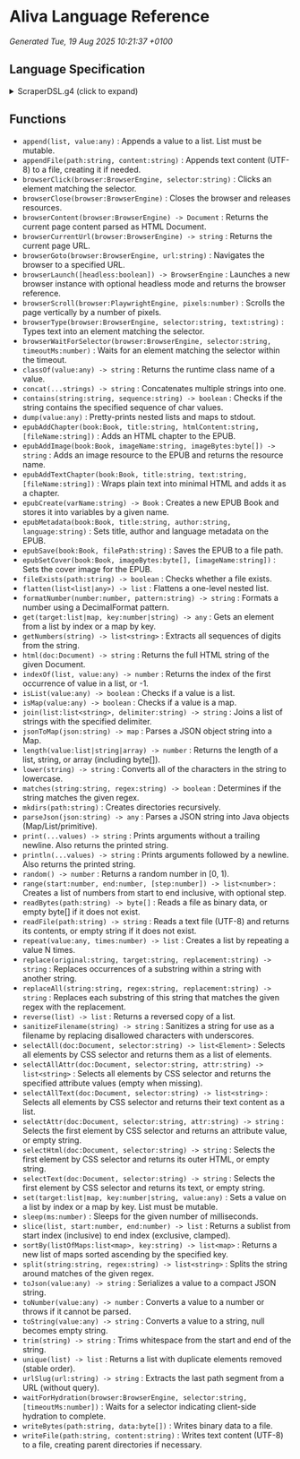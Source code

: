 # Aliva Language Reference

_Generated Tue, 19 Aug 2025 10:21:37 +0100_

## Language Specification

<details>
<summary>ScraperDSL.g4 (click to expand)</summary>

```antlr
grammar ScraperDSL;

script
    : (ARGUMENTS '(' (ID (',' ID)*)? ')')? statement* EOF
    ;

statement
    : varDecl
    | assignment
    | ifStatement
    | whileStatement
    | forStatement
    | 'break' ';'?
    | 'continue' ';'?
    | funcCall ';'?
    ;

varDecl
    : (STRING_TYPE | NUMBER_TYPE | BOOLEAN_TYPE | LIST_TYPE | MAP_TYPE) ID ('=' expression)? ';'?
    ;

assignment
    : ID '=' expression ';'?
    | ID '[' expression ']' '=' expression ';'?
    ;

ifStatement
    : 'if' '(' expression ')' block ('else' block)?
    ;

whileStatement
    : 'while' '(' expression ')' block
    ;

forStatement
    : 'for' '(' ID 'in' expression ')' block
    ;

block
    : '{' statement* '}'
    ;

// Expression with ternary support
expression
    : logicalOrExpr ('?' expression ':' expression)?
    ;

logicalOrExpr
    : logicalAndExpr ('||' logicalAndExpr)*
    ;

logicalAndExpr
    : equalityExpr ('&&' equalityExpr)*
    ;

equalityExpr
    : comparisonExpr (op=('==' | '!=') comparisonExpr)*
    ;

comparisonExpr
    : additiveExpr (op=('<' | '<=' | '>' | '>=') additiveExpr)*
    ;

additiveExpr
    : multiplicativeExpr (op=('+' | '-') multiplicativeExpr)*
    ;

multiplicativeExpr
    : unaryExpr (op=('*' | '/' | '%') unaryExpr)*
    ;

unaryExpr
    : op=('!' | '-') unaryExpr
    | primary
    ;

// Primary now supports post-indexing on any primary result
primary
    : literal
    | listLiteral
    | mapLiteral
    | variableRef
    | funcCall
    | functionLiteral
    | '(' expression ')'
    | primary '[' expression ']'
    ;

functionLiteral
    : 'fun' '(' ')' block
    ;

literal
    : STRING
    | NUMBER
    | BOOLEAN
    | NULL
    ;

listLiteral
    : '[' (expression (',' expression)*)? ']'
    ;

mapLiteral
    : '{' (mapEntry (',' mapEntry)*)? '}'
    ;

mapEntry
    : STRING ':' expression
    ;

variableRef
    : ID
    | ID '[' expression ']'
    ;

funcCall
    : ID '(' (expression (',' expression)*)? ')'
    ;

// Types
STRING_TYPE : 'string';
NUMBER_TYPE : 'number';
BOOLEAN_TYPE : 'boolean';
LIST_TYPE   : 'list';
MAP_TYPE    : 'map';

// Literals
BOOLEAN : 'true' | 'false';
NULL    : 'null';
NUMBER  : '-'? [0-9]+ ('.' [0-9]+)?;
STRING  : '"' (~["\\] | '\\' .)* '"' | '\'' (~['\\] | '\\' .)* '\'';

// Identifiers
ID : [a-zA-Z_][a-zA-Z0-9_]*;
ARGUMENTS : 'arguments';

// Whitespace & Comments
WS : [ \t\r\n]+ -> skip;
COMMENT : '//' ~[\r\n]* -> skip;
```
</details>

## Functions

- `append(list, value:any)` : Appends a value to a list. List must be mutable.
- `appendFile(path:string, content:string)` : Appends text content (UTF-8) to a file, creating it if needed.
- `browserClick(browser:BrowserEngine, selector:string)` : Clicks an element matching the selector.
- `browserClose(browser:BrowserEngine)` : Closes the browser and releases resources.
- `browserContent(browser:BrowserEngine) -> Document` : Returns the current page content parsed as HTML Document.
- `browserCurrentUrl(browser:BrowserEngine) -> string` : Returns the current page URL.
- `browserGoto(browser:BrowserEngine, url:string)` : Navigates the browser to a specified URL.
- `browserLaunch([headless:boolean]) -> BrowserEngine` : Launches a new browser instance with optional headless mode and returns the browser reference.
- `browserScroll(browser:PlaywrightEngine, pixels:number)` : Scrolls the page vertically by a number of pixels.
- `browserType(browser:BrowserEngine, selector:string, text:string)` : Types text into an element matching the selector.
- `browserWaitForSelector(browser:BrowserEngine, selector:string, timeoutMs:number)` : Waits for an element matching the selector within the timeout.
- `classOf(value:any) -> string` : Returns the runtime class name of a value.
- `concat(...strings) -> string` : Concatenates multiple strings into one.
- `contains(string:string, sequence:string) -> boolean` : Checks if the string contains the specified sequence of char values.
- `dump(value:any)` : Pretty-prints nested lists and maps to stdout.
- `epubAddChapter(book:Book, title:string, htmlContent:string, [fileName:string])` : Adds an HTML chapter to the EPUB.
- `epubAddImage(book:Book, imageName:string, imageBytes:byte[]) -> string` : Adds an image resource to the EPUB and returns the resource name.
- `epubAddTextChapter(book:Book, title:string, text:string, [fileName:string])` : Wraps plain text into minimal HTML and adds it as a chapter.
- `epubCreate(varName:string) -> Book` : Creates a new EPUB Book and stores it into variables by a given name.
- `epubMetadata(book:Book, title:string, author:string, language:string)` : Sets title, author and language metadata on the EPUB.
- `epubSave(book:Book, filePath:string)` : Saves the EPUB to a file path.
- `epubSetCover(book:Book, imageBytes:byte[], [imageName:string])` : Sets the cover image for the EPUB.
- `fileExists(path:string) -> boolean` : Checks whether a file exists.
- `flatten(list<list|any>) -> list` : Flattens a one-level nested list.
- `formatNumber(number:number, pattern:string) -> string` : Formats a number using a DecimalFormat pattern.
- `get(target:list|map, key:number|string) -> any` : Gets an element from a list by index or a map by key.
- `getNumbers(string) -> list<string>` : Extracts all sequences of digits from the string.
- `html(doc:Document) -> string` : Returns the full HTML string of the given Document.
- `indexOf(list, value:any) -> number` : Returns the index of the first occurrence of value in a list, or -1.
- `isList(value:any) -> boolean` : Checks if a value is a list.
- `isMap(value:any) -> boolean` : Checks if a value is a map.
- `join(list:list<string>, delimiter:string) -> string` : Joins a list of strings with the specified delimiter.
- `jsonToMap(json:string) -> map` : Parses a JSON object string into a Map.
- `length(value:list|string|array) -> number` : Returns the length of a list, string, or array (including byte[]).
- `lower(string) -> string` : Converts all of the characters in the string to lowercase.
- `matches(string:string, regex:string) -> boolean` : Determines if the string matches the given regex.
- `mkdirs(path:string)` : Creates directories recursively.
- `parseJson(json:string) -> any` : Parses a JSON string into Java objects (Map/List/primitive).
- `print(...values) -> string` : Prints arguments without a trailing newline. Also returns the printed string.
- `println(...values) -> string` : Prints arguments followed by a newline. Also returns the printed string.
- `random() -> number` : Returns a random number in [0, 1).
- `range(start:number, end:number, [step:number]) -> list<number>` : Creates a list of numbers from start to end inclusive, with optional step.
- `readBytes(path:string) -> byte[]` : Reads a file as binary data, or empty byte[] if it does not exist.
- `readFile(path:string) -> string` : Reads a text file (UTF-8) and returns its contents, or empty string if it does not exist.
- `repeat(value:any, times:number) -> list` : Creates a list by repeating a value N times.
- `replace(original:string, target:string, replacement:string) -> string` : Replaces occurrences of a substring within a string with another string.
- `replaceAll(string:string, regex:string, replacement:string) -> string` : Replaces each substring of this string that matches the given regex with the replacement.
- `reverse(list) -> list` : Returns a reversed copy of a list.
- `sanitizeFilename(string) -> string` : Sanitizes a string for use as a filename by replacing disallowed characters with underscores.
- `selectAll(doc:Document, selector:string) -> list<Element>` : Selects all elements by CSS selector and returns them as a list of elements.
- `selectAllAttr(doc:Document, selector:string, attr:string) -> list<string>` : Selects all elements by CSS selector and returns the specified attribute values (empty when missing).
- `selectAllText(doc:Document, selector:string) -> list<string>` : Selects all elements by CSS selector and returns their text content as a list.
- `selectAttr(doc:Document, selector:string, attr:string) -> string` : Selects the first element by CSS selector and returns an attribute value, or empty string.
- `selectHtml(doc:Document, selector:string) -> string` : Selects the first element by CSS selector and returns its outer HTML, or empty string.
- `selectText(doc:Document, selector:string) -> string` : Selects the first element by CSS selector and returns its text, or empty string.
- `set(target:list|map, key:number|string, value:any)` : Sets a value on a list by index or a map by key. List must be mutable.
- `sleep(ms:number)` : Sleeps for the given number of milliseconds.
- `slice(list, start:number, end:number) -> list` : Returns a sublist from start index (inclusive) to end index (exclusive, clamped).
- `sortBy(listOfMaps:list<map>, key:string) -> list<map>` : Returns a new list of maps sorted ascending by the specified key.
- `split(string:string, regex:string) -> list<string>` : Splits the string around matches of the given regex.
- `toJson(value:any) -> string` : Serializes a value to a compact JSON string.
- `toNumber(value:any) -> number` : Converts a value to a number or throws if it cannot be parsed.
- `toString(value:any) -> string` : Converts a value to a string, null becomes empty string.
- `trim(string) -> string` : Trims whitespace from the start and end of the string.
- `unique(list) -> list` : Returns a list with duplicate elements removed (stable order).
- `urlSlug(url:string) -> string` : Extracts the last path segment from a URL (without query).
- `waitForHydration(browser:BrowserEngine, selector:string, [timeoutMs:number])` : Waits for a selector indicating client-side hydration to complete.
- `writeBytes(path:string, data:byte[])` : Writes binary data to a file.
- `writeFile(path:string, content:string)` : Writes text content (UTF-8) to a file, creating parent directories if necessary.
